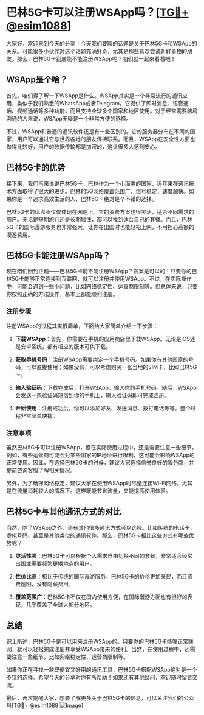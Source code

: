 # 巴林5G卡可以注册WSApp吗？[[TG💪+ @esim1088](https://t.me/s/esim1088)]

大家好，欢迎来到今天的分享！今天我们要聊的话题是关于巴林5G卡和WSApp的关系。可能很多小伙伴对这个话题充满好奇，尤其是那些喜欢尝试新鲜事物的朋友。那么，巴林5G卡到底能不能注册WSApp呢？咱们就一起来看看吧！

## WSApp是个啥？

首先，咱们得了解一下WSApp是什么。WSApp其实是一个非常流行的通讯应用，类似于我们熟悉的WhatsApp或者Telegram。它提供了即时消息、语音通话、视频通话等多种功能，而且支持全球多个国家和地区使用。对于经常需要跨境沟通的人来说，WSApp无疑是一个非常方便的选择。

不过，WSApp和普通的通讯软件还是有一些区别的。它的服务器分布在不同的国家，用户可以通过它与世界各地的朋友保持联系。而且，WSApp在安全性方面也做得比较好，用户的数据传输都是加密的，这让很多人感到安心。

## 巴林5G卡的优势

接下来，我们再来说说巴林5G卡。巴林作为一个小而美的国家，近年来在通讯技术方面取得了很大的进步。巴林的5G网络覆盖范围广，信号稳定，速度超快。如果你是一个追求高效生活的人，巴林5G卡绝对是个不错的选择。

巴林5G卡的优点不仅仅体现在网速上。它的资费方案也很灵活，适合不同需求的用户。无论是短期旅行还是长期居住，都可以找到适合自己的套餐。而且，巴林5G卡的国际漫游服务也非常强大，让你在出国时也能轻松上网，不用担心高额的漫游费用。

## 巴林5G卡能注册WSApp吗？

现在咱们回到正题——巴林5G卡能不能注册WSApp？答案是可以的！只要你的巴林5G卡能够正常连接到互联网，就可以注册并使用WSApp。不过，在实际操作中，可能会遇到一些小问题，比如网络稳定性、运营商限制等。但总体来说，只要你按照正确的方法操作，基本上都能顺利注册。

### 注册步骤

注册WSApp的过程其实很简单，下面给大家简单介绍一下步骤：

1. **下载WSApp**：首先，你需要在手机的应用商店里下载WSApp。无论是iOS还是安卓系统，都有相应的版本可供下载。
   
2. **获取手机号码**：注册WSApp需要绑定一个手机号码。如果你有其他国家的号码，可以直接使用；如果没有，可以考虑购买一张当地的SIM卡，比如巴林5G卡。

3. **输入验证码**：下载完成后，打开WSApp，输入你的手机号码。随后，WSApp会发送一条验证码短信到你的手机上，输入验证码即可完成注册。

4. **开始使用**：注册成功后，你可以添加好友、发送消息、拨打电话等等。整个过程非常简单快捷。

### 注意事项

虽然巴林5G卡可以注册WSApp，但在实际使用过程中，还是需要注意一些细节。例如，有些运营商可能会对某些国家的IP地址进行限制，这可能会影响WSApp的正常使用。因此，在选择巴林5G卡的时候，建议大家选择信誉良好的服务商，并提前咨询客服了解相关情况。

另外，为了确保网络稳定，建议大家在使用WSApp时尽量连接Wi-Fi网络，尤其是在流量消耗较大的情况下。这样既能节省流量，又能提高使用体验。

## 巴林5G卡与其他通讯方式的对比

当然，除了WSApp之外，还有其他很多通讯方式可以选择。比如传统的电话卡、虚拟号码、甚至是其他类似的通讯软件。那么，巴林5G卡相比这些方式有哪些优势呢？

1. **灵活性强**：巴林5G卡可以根据个人需求自由切换不同的套餐，非常适合经常出国或需要频繁更换地点的用户。

2. **性价比高**：相比于传统的国际漫游服务，巴林5G卡的价格更加亲民，而且资费透明，没有隐藏费用。

3. **覆盖范围广**：巴林5G卡不仅在国内使用方便，在国际漫游方面也有很好的表现，几乎覆盖了全球大部分地区。

## 总结

综上所述，巴林5G卡是可以用来注册WSApp的。只要你的巴林5G卡能够正常联网，就可以轻松完成注册并享受WSApp带来的便利。当然，在使用过程中，还需要注意一些细节，比如网络稳定性、运营商限制等。

如果你正在寻找一款既便宜又好用的通讯工具，巴林5G卡搭配WSApp绝对是一个不错的选择。希望今天的分享对你有所帮助！如果还有其他疑问，欢迎随时留言交流。

最后，再次提醒大家，想要了解更多关于巴林5G卡的信息，可以关注我们的公众号[[TG💪+ @esim1088](https://t.me/s/esim1088) ![Image](https://i.postimg.cc/4NQfJmqS/Snipaste-2025-05-13-00-14-12.png)]